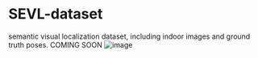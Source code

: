 # SEVL-dataset
semantic visual localization dataset, including indoor images and ground truth poses.
COMING SOON
![image](https://github.com/1da1da/SEVL-dataset/blob/main/img/dataset.png)
